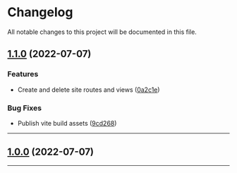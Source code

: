 <!--- BEGIN HEADER -->
# Changelog

All notable changes to this project will be documented in this file.
<!--- END HEADER -->

## [1.1.0](https://github.com/lumibib/recolus/compare/v1.0.0...v1.1.0) (2022-07-07)

### Features

* Create and delete site routes and views ([0a2c1e](https://github.com/lumibib/recolus/commit/0a2c1eb27a07ff089b9186a0695c524a017288cb))

### Bug Fixes

* Publish vite build assets ([9cd268](https://github.com/lumibib/recolus/commit/9cd2683f799ee19b0bee0ba49f06a4a0ad23e551))


---

## [1.0.0](https://github.com/lumibib/recolus/compare/3c43b2508dcd0cf50b68d357fa31dc0bd3c73c4e...v1.0.0) (2022-07-07)


---

